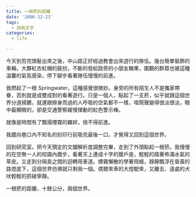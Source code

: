 ```yaml
---
title: 一根菸的距離
date: '2006-12-23'
tags:
  - 詩與文字
categories:
  - life

---
```

今天到剪完頭髮出來之後，中山路正好經過教會出來遊行的隊伍。幾台簡單裝飾的車輛，大夥紅衣紅帽的裝扮，不斷的發給路旁的小朋友糖果，圍觀的群眾也被這種溫馨的氣氛感染，停下腳步看著隊伍慢慢的前進。  
  
我燃起了一根 Springwater，這種感覺很微妙。身旁的所有陌生人不是攜家帶眷，否則就是成雙成對的看著遊行。只是一個人，點起了一支菸，似乎就跟這個世界分道揚鑣，就連跟擦身而過的人呼吸的空氣都不一樣，喧鬧聲變得很淡很淡，眼中最顯眼的，卻是交通警察緩慢揮動的紅色警示棒。  
  
就像是時間有了飄揚煙霧的羈絆，捨不得前進。  
  
我踱向巷口內不知名的刻印行前吸完最後一口，才覺得又回到這個世界。  
  
回到研究室。把今天預定的文舖解析度調整完畢，走到了外頭點起一根菸。我慢慢的在空無一人的校園內踱步，看著天上連成十字的獵戶座，輕輕的踏著佈滿水氣的草皮。又走到分隔島之間的迴轉用車道。煙霧懶散的學著飛蛾，靜靜飄浮在昏黃的路燈底下，這個世界彷彿就只剩我一個。偶爾來車的大燈駛來，又離去、遠處的犬吠輕輕的抓破寧靜。  
  
一根菸的距離，十餘公分，兩個世界。